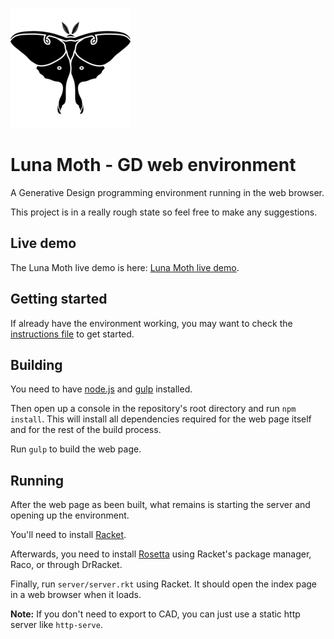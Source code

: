 
![Luna Moth's logo](assets/favicons/android-chrome-192x192.png "Luna Moth's logo")
# Luna Moth - GD web environment
A Generative Design programming environment running in the web browser.

This project is in a really rough state so feel free to make any suggestions.


## Live demo
The Luna Moth live demo is here: [Luna Moth live demo](https://pafalium.github.io/gd-web-env/demo/index.html).


## Getting started
If already have the environment working, you may want to check the [instructions file](docs/instructions/instructions.md) to get started.


## Building
You need to have [node.js](https://nodejs.org/en/) and [gulp](http://gulpjs.com/) installed.

Then open up a console in the repository's root directory and run `npm install`. This will install all dependencies required for the web page itself and for the rest of the build process.

Run `gulp` to build the web page.


## Running
After the web page as been built, what remains is starting the server and opening up the environment.

You'll need to install [Racket](https://racket-lang.org/).

Afterwards, you need to install [Rosetta](https://github.com/aptmcl/rosetta) using Racket's package manager, Raco, or through DrRacket.

Finally, run `server/server.rkt` using Racket. It should open the index page in a web browser when it loads.

__Note:__ If you don't need to export to CAD, you can just use a static http server like `http-serve`.

